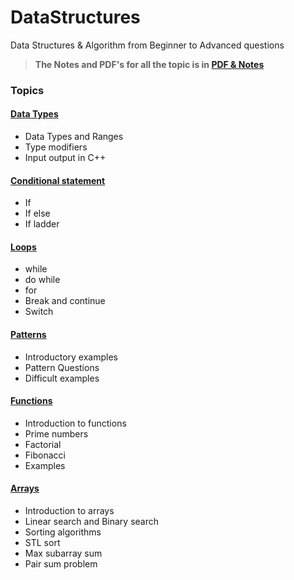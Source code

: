 # DataStructures
Data Structures &amp; Algorithm from Beginner to Advanced questions

> **The Notes and PDF's for all the topic is in [PDF & Notes](https://github.com/Navu4/DataStructures/tree/main/PDF%20%26%20Notes)**

### Topics
#### [Data Types](https://github.com/Navu4/DataStructures/tree/main/Data%20Types)
- Data Types and Ranges
-  Type modifiers
- Input output in C++
#### [Conditional statement](https://github.com/Navu4/DataStructures/tree/main/Conditional%20statement)
- If 
- If else
- If ladder
#### [Loops](https://github.com/Navu4/DataStructures/tree/main/Loops)
- while 
- do while
- for
- Break and continue
- Switch

#### [Patterns](https://github.com/Navu4/DataStructures/tree/main/Patterns)
- Introductory examples
- Pattern Questions
- Difficult examples

#### [Functions](https://github.com/Navu4/DataStructures/tree/main/Functions)
- Introduction to functions
- Prime numbers
- Factorial
- Fibonacci
- Examples

#### [Arrays](https://github.com/Navu4/DataStructures/tree/main/Array)
- Introduction to arrays
- Linear search and Binary search
- Sorting algorithms
- STL sort
- Max subarray sum
- Pair sum problem

